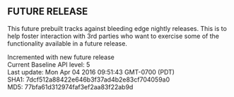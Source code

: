 ## FUTURE RELEASE
This future prebuilt tracks against bleeding edge nightly
releases. This is to help foster interaction with 3rd
parties who want to exercise some of the functionality
available in a future release.

Incremented with new future release <br />
Current Baseline API level: 5 <br />
Last update: Mon Apr 04 2016 09:51:43 GMT-0700 (PDT) <br />
SHA1: 7dcf512a88422e646b3f37ad4b2e83cf704059a0 <br />
MD5: 77bfa61d312974faf3ef2aa83f22ab9d <br />
